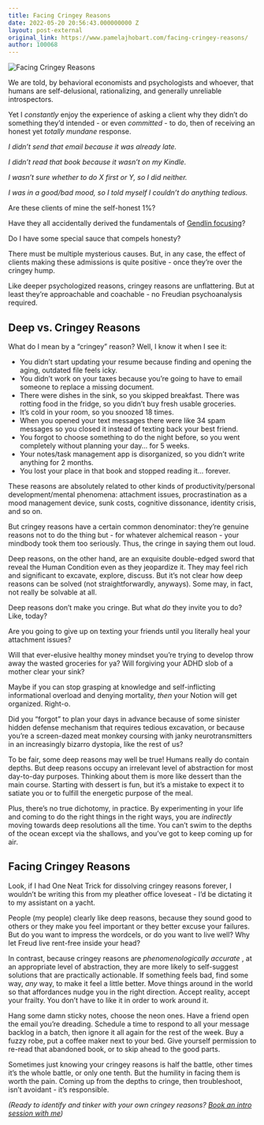 ```yaml
---
title: Facing Cringey Reasons
date: 2022-05-20 20:56:43.000000000 Z
layout: post-external
original_link: https://www.pamelajhobart.com/facing-cringey-reasons/
author: 100068
---
```


 ![Facing Cringey Reasons](https://www.pamelajhobart.com/content/images/2022/05/shutterstock_1984181495.jpeg)

We are told, by behavioral economists and psychologists and whoever, that humans are self-delusional, rationalizing, and generally unreliable introspectors.

Yet I _constantly_ enjoy the experience of asking a client why they didn’t do something they’d intended - or even _committed_ - to do, then of receiving an honest yet _totally mundane_ response.

_I didn’t send that email because it was already late._

_I didn’t read that book because it wasn’t on my Kindle._

_I wasn’t sure whether to do X first or Y, so I did neither._

_I was in a good/bad mood, so I told myself I couldn’t do anything tedious._

Are these clients of mine the self-honest 1%?

Have they all accidentally derived the fundamentals of [Gendlin focusing](https://focusing.org/sixsteps?ref=pamelajhobart.com)?

Do I have some special sauce that compels honesty?

There must be multiple mysterious causes. But, in any case, the effect of clients making these admissions is quite positive - once they’re over the cringey hump.

Like deeper psychologized reasons, cringey reasons are unflattering. But at least they’re approachable and coachable - no Freudian psychoanalysis required.

## Deep vs. Cringey Reasons

What do I mean by a “cringey” reason? Well, I know it when I see it:

- You didn’t start updating your resume because finding and opening the aging, outdated file feels icky.
- You didn’t work on your taxes because you’re going to have to email someone to replace a missing document.
- There were dishes in the sink, so you skipped breakfast. There was rotting food in the fridge, so you didn’t buy fresh usable groceries.
- It’s cold in your room, so you snoozed 18 times.
- When you opened your text messages there were like 34 spam messages so you closed it instead of texting back your best friend.
- You forgot to choose something to do the night before, so you went completely without planning your day… for 5 weeks.
- Your notes/task management app is disorganized, so you didn’t write anything for 2 months.
- You lost your place in that book and stopped reading it… forever.

These reasons are absolutely related to other kinds of productivity/personal development/mental phenomena: attachment issues, procrastination as a mood management device, sunk costs, cognitive dissonance, identity crisis, and so on.

But cringey reasons have a certain common denominator: they’re genuine reasons not to do the thing but - for whatever alchemical reason - your mindbody took them too seriously. Thus, the cringe in saying them out loud.

Deep reasons, on the other hand, are an exquisite double-edged sword that reveal the Human Condition even as they jeopardize it. They may feel rich and significant to excavate, explore, discuss. But it’s not clear how deep reasons can be solved (not straightforwardly, anyways). Some may, in fact, not really be solvable at all.

Deep reasons don’t make you cringe. But what _do_ they invite you to do? Like, today?

Are you going to give up on texting your friends until you literally heal your attachment issues?

Will that ever-elusive healthy money mindset you’re trying to develop throw away the wasted groceries for ya? Will forgiving your ADHD slob of a mother clear your sink?

Maybe if you can stop grasping at knowledge and self-inflicting informational overload and denying mortality, _then_ your Notion will get organized. Right-o.

Did you “forgot” to plan your days in advance because of some sinister hidden defense mechanism that requires tedious excavation, or because you’re a screen-dazed meat monkey coursing with janky neurotransmitters in an increasingly bizarro dystopia, like the rest of us?

To be fair, some deep reasons may well be true! Humans really do contain depths. But deep reasons occupy an irrelevant level of abstraction for most day-to-day purposes. Thinking about them is more like dessert than the main course. Starting with dessert is fun, but it’s a mistake to expect it to satiate you or to fulfill the energetic purpose of the meal.

Plus, there’s no true dichotomy, in practice. By experimenting in your life and coming to do the right things in the right ways, you are _indirectly_ moving towards deep resolutions all the time. You can’t swim to the depths of the ocean except via the shallows, and you’ve got to keep coming up for air.

## Facing Cringey Reasons

Look, if I had One Neat Trick for dissolving cringey reasons forever, I wouldn’t be writing this from my pleather office loveseat - I’d be dictating it to my assistant on a yacht.

People (my people) clearly like deep reasons, because they sound good to others or they make you feel important or they better excuse your failures. But do you want to impress the wordcels, or do you want to live well? Why let Freud live rent-free inside your head?

In contrast, because cringey reasons are _phenomenologically accurate_ , at an appropriate level of abstraction, they are more likely to self-suggest solutions that are practically actionable. If something feels bad, find some way, _any_ way, to make it feel a little better. Move things around in the world so that affordances nudge you in the right direction. Accept reality, accept your frailty. You don’t have to like it in order to work around it.

Hang some damn sticky notes, choose the neon ones. Have a friend open the email you’re dreading. Schedule a time to respond to all your message backlog in a batch, then ignore it all again for the rest of the week. Buy a fuzzy robe, put a coffee maker next to your bed. Give yourself permission to re-read that abandoned book, or to skip ahead to the good parts.

Sometimes just knowing your cringey reasons is half the battle, other times it’s the whole battle, or only one tenth. But the humility in facing them is worth the pain. Coming up from the depths to cringe, then troubleshoot, isn’t avoidant - it’s responsible.

_(Ready to identify and tinker with your own cringey reasons? [Book an intro session with me](https://www.pamelajhobart.com/intro-session/))_

